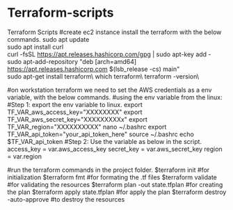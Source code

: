 # Terraform-scripts

Terraform Scripts
#create ec2 instance install the terraform with the below commands.
sudo apt update\
sudo apt install curl\
curl -fsSL https://apt.releases.hashicorp.com/gpg | sudo apt-key add -\
sudo apt-add-repository "deb [arch=amd64] https://apt.releases.hashicorp.com $(lsb_release -cs) main"\
sudo apt-get install terraform\ 
which terraform\ 
terraform -version\ 

#on workstation terraform we need to set the AWS credentials as a env variable, with the below commands.
#using the env variable from the linux:
#Step 1: export the env variable to linux.
export TF_VAR_aws_access_key="XXXXXXXX"
export TF_VAR_aws_secret_key="XXXXXXXXXx"
export TF_VAR_region="XXXXXXXXXX"
nano ~/.bashrc
export TF_VAR_api_token="your_api_token_here"
source ~/.bashrc
echo $TF_VAR_api_token
#Step 2: Use the variable as below in the script.
access_key = var.aws_access_key
secret_key = var.aws_secret_key
region = var.region

#run the terraform commands in the project folder.
$terraform init #for initialization
$terraform fmt  #for formating the .tf files
$terraform validate #for validating the resources
$terraform plan -out state.tfplan #for creating the plan
$terraform apply state.tfplan #for apply the plan
$terraform destroy -auto-approve #to destroy the resources
